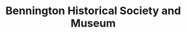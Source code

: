 ---
layout: repo
title: "Bennington Historical Society and Museum"
id: 16212
permalink: repos/16212/
---